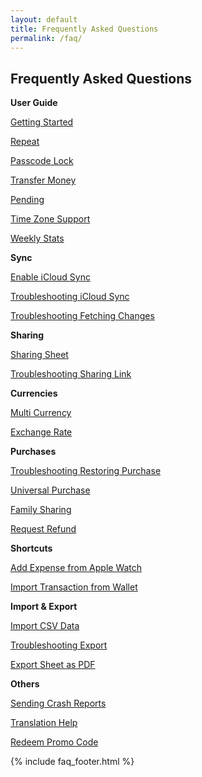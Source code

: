 ```yaml
---
layout: default
title: Frequently Asked Questions
permalink: /faq/
---
```


<h2>Frequently Asked Questions</h2>

<div class="row">
    <div class="col-sm">
        <p><strong>User Guide</strong></p>
        <p><i class="bi-file-text me-1"></i><a href="/faq/getting-started">Getting Started</a></p>
        <p><i class="bi-file-text me-1"></i><a href="/faq/repeat">Repeat</a></p>
        <p><i class="bi-file-text me-1"></i><a href="/faq/passcode-lock">Passcode Lock</a></p>
        <p><i class="bi-file-text me-1"></i><a href="/faq/transfer-money">Transfer Money</a></p>
        <p><i class="bi-file-text me-1"></i><a href="/faq/pending">Pending</a></p>
        <p><i class="bi-file-text me-1"></i><a href="/faq/time-zone-support">Time Zone Support</a></p>
        <p><i class="bi-file-text me-1"></i><a href="/faq/weekly-stats">Weekly Stats</a></p>
    </div>
    <div class="col-sm">
        <p><strong>Sync</strong></p>
        <p><i class="bi-file-text me-1"></i><a href="/faq/enable-icloud-sync">Enable iCloud Sync</a></p>
        <p><i class="bi-file-text me-1"></i><a href="/faq/troubleshooting-icloud-sync">Troubleshooting iCloud Sync</a></p>
        <p><i class="bi-file-text me-1"></i><a href="/faq/troubleshooting-fetching-changes">Troubleshooting Fetching Changes</a></p>
    </div>
</div>

<div class="row">
    <div class="col-sm">
        <p><strong>Sharing</strong></p>
        <p><i class="bi-file-text me-1"></i><a href="/faq/sharing-sheet">Sharing Sheet</a></p>
        <p><i class="bi-file-text me-1"></i><a href="/faq/troubleshooting-sharing-link">Troubleshooting Sharing Link</a></p>
    </div>
    <div class="col-sm">
        <p><strong>Currencies</strong></p>
        <p><i class="bi-file-text me-1"></i><a href="/faq/multi-currency">Multi Currency</a></p>
        <p><i class="bi-file-text me-1"></i><a href="/faq/exchange-rate">Exchange Rate</a></p>
    </div>
</div>

<div class="row">
    <div class="col-sm">
        <p><strong>Purchases</strong></p>
        <p><i class="bi-file-text me-1"></i><a href="/faq/troubleshooting-restoring-purchase">Troubleshooting Restoring Purchase</a></p>
        <p><i class="bi-file-text me-1"></i><a href="/faq/universal-purchase">Universal Purchase</a></p>
        <p><i class="bi-file-text me-1"></i><a href="/faq/family-sharing">Family Sharing</a></p>
        <p><i class="bi-file-text me-1"></i><a href="/faq/request-refund">Request Refund</a></p>
    </div>
    <div class="col-sm">
        <p><strong>Shortcuts</strong></p>
        <p><i class="bi-file-text me-1"></i><a href="/faq/add-expense-from-apple-watch">Add Expense from Apple Watch</a></p>
        <p><i class="bi-file-text me-1"></i><a href="/faq/import-transaction-from-wallet">Import Transaction from Wallet</a></p>
    </div>
</div>

<div class="row">
    <div class="col-sm">
        <p><strong>Import & Export</strong></p>
        <p><i class="bi-file-text me-1"></i><a href="/faq/import-csv-data">Import CSV Data</a></p> 
        <p><i class="bi-file-text me-1"></i><a href="/faq/troubleshooting-export">Troubleshooting Export</a></p>
        <p><i class="bi-file-text me-1"></i><a href="/faq/export-sheet-as-pdf">Export Sheet as PDF</a></p> 
    </div>
    <div class="col-sm">
        <p><strong>Others</strong></p>
        <p><i class="bi-file-text me-1"></i><a href="/faq/sending-crash-reports">Sending Crash Reports</a></p>
        <p><i class="bi-file-text me-1"></i><a href="/faq/translation-help">Translation Help</a></p>
        <p><i class="bi-file-text me-1"></i><a href="/faq/redeem-promo-code">Redeem Promo Code</a></p>
    </div>
</div>

{% include faq_footer.html %}
